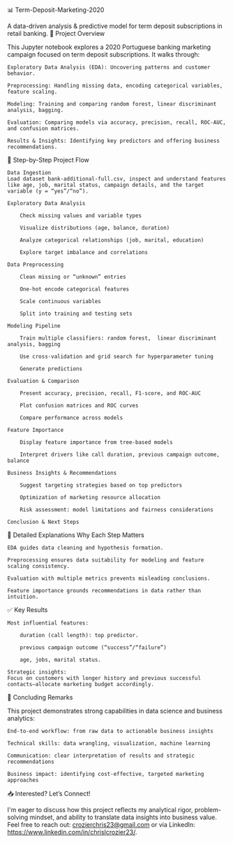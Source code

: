 📊 Term-Deposit-Marketing-2020

A data-driven analysis & predictive model for term deposit subscriptions in retail banking.
🧩 Project Overview

This Jupyter notebook explores a 2020 Portuguese banking marketing campaign focused on term deposit subscriptions. It walks through:

    Exploratory Data Analysis (EDA): Uncovering patterns and customer behavior.

    Preprocessing: Handling missing data, encoding categorical variables, feature scaling.

    Modeling: Training and comparing random forest, linear discriminant analysis, bagging.

    Evaluation: Comparing models via accuracy, precision, recall, ROC-AUC, and confusion matrices.

    Results & Insights: Identifying key predictors and offering business recommendations.

🧭 Step-by-Step Project Flow

    Data Ingestion
    Load dataset bank-additional-full.csv, inspect and understand features like age, job, marital status, campaign details, and the target variable (y = “yes”/“no”).

    Exploratory Data Analysis

        Check missing values and variable types

        Visualize distributions (age, balance, duration)

        Analyze categorical relationships (job, marital, education)

        Explore target imbalance and correlations

    Data Preprocessing

        Clean missing or “unknown” entries

        One-hot encode categorical features

        Scale continuous variables

        Split into training and testing sets

    Modeling Pipeline

        Train multiple classifiers: random forest,  linear discriminant analysis, bagging

        Use cross-validation and grid search for hyperparameter tuning

        Generate predictions

    Evaluation & Comparison

        Present accuracy, precision, recall, F1-score, and ROC-AUC

        Plot confusion matrices and ROC curves

        Compare performance across models

    Feature Importance

        Display feature importance from tree-based models

        Interpret drivers like call duration, previous campaign outcome, balance

    Business Insights & Recommendations

        Suggest targeting strategies based on top predictors

        Optimization of marketing resource allocation

        Risk assessment: model limitations and fairness considerations

    Conclusion & Next Steps

📌 Detailed Explanations
Why Each Step Matters

    EDA guides data cleaning and hypothesis formation.

    Preprocessing ensures data suitability for modeling and feature scaling consistency.

    Evaluation with multiple metrics prevents misleading conclusions.

    Feature importance grounds recommendations in data rather than intuition.

✅ Key Results

    Most influential features:

        duration (call length): top predictor.

        previous campaign outcome (“success”/“failure”)

        age, jobs, marital status.

    Strategic insights:
    Focus on customers with longer history and previous successful contacts—allocate marketing budget accordingly.

🏁 Concluding Remarks

This project demonstrates strong capabilities in data science and business analytics:

    End-to-end workflow: from raw data to actionable business insights

    Technical skills: data wrangling, visualization, machine learning

    Communication: clear interpretation of results and strategic recommendations

    Business impact: identifying cost-effective, targeted marketing approaches

📥 Interested? Let’s Connect!

I'm eager to discuss how this project reflects my analytical rigor, problem-solving mindset, and ability to translate data insights into business value.
Feel free to reach out: crozierchris23@gmail.com or via LinkedIn: https://www.linkedin.com/in/chrislcrozier23/.
